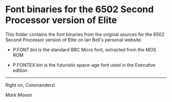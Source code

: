 # Font binaries for the 6502 Second Processor version of Elite

This folder contains the font binaries from the original sources for the 6502 Second Processor version of Elite on Ian Bell's personal website.

* P.FONT.bin is the standard BBC Micro font, extracted from the MOS ROM

* P.FONTEX.bin is the futuristic space-age font used in the Executive edition

---

Right on, Commanders!

_Mark Moxon_